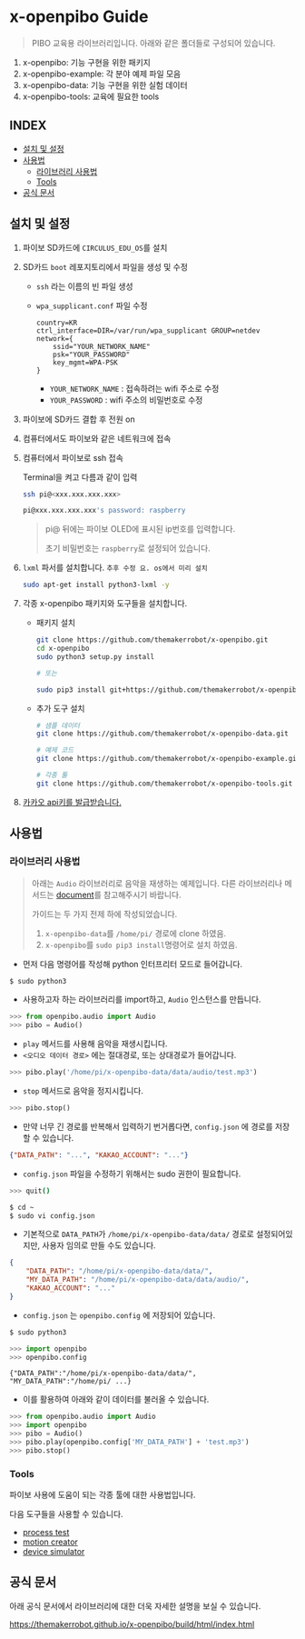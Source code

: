 # x-openpibo Guide

> PIBO 교육용 라이브러리입니다. 아래와 같은 폴더들로 구성되어 있습니다.

1. x-openpibo: 기능 구현을 위한 패키지
2. x-openpibo-example: 각 분야 예제 파일 모음
3. x-openpibo-data: 기능 구현을 위한 실험 데이터
4. x-openpibo-tools: 교육에 필요한 tools



## INDEX
* [설치 및 설정](#설치-및-설정)
* [사용법](#사용법)
  + [라이브러리 사용법](#라이브러리-사용법)
  + [Tools](#Tools)
* [공식 문서](#공식-문서)


## 설치 및 설정

1. 파이보 SD카드에 `CIRCULUS_EDU_OS`를 설치

2. SD카드 `boot` 레포지토리에서 파일을 생성 및 수정

   - `ssh` 라는 이름의 빈 파일 생성

   - `wpa_supplicant.conf`  파일 수정

     ```
     country=KR
     ctrl_interface=DIR=/var/run/wpa_supplicant GROUP=netdev
     network={
         ssid="YOUR_NETWORK_NAME"
         psk="YOUR_PASSWORD"
         key_mgmt=WPA-PSK
     }
     ```

     - `YOUR_NETWORK_NAME` : 접속하려는 wifi 주소로 수정
     - `YOUR_PASSWORD` : wifi 주소의 비밀번호로 수정

3. 파이보에 SD카드 결합 후 전원 on

4. 컴퓨터에서도 파이보와 같은 네트워크에 접속

5. 컴퓨터에서 파이보로 ssh 접속

   Terminal을 켜고 다름과 같이 입력

   ```bash
   ssh pi@<xxx.xxx.xxx.xxx>
   
   pi@xxx.xxx.xxx.xxx's password: raspberry
   ```

   > pi@ 뒤에는 파이보 OLED에 표시된 ip번호를 입력합니다.
   >
   > 초기 비밀번호는 `raspberry`로 설정되어 있습니다.

6. `lxml` 파서를 설치합니다. `추후 수정 요. os에서 미리 설치`

   ```bash
   sudo apt-get install python3-lxml -y
   ```

7. 각종 x-openpibo 패키지와 도구들을 설치합니다.

   - 패키지 설치

      ```bash
      git clone https://github.com/themakerrobot/x-openpibo.git
      cd x-openpibo
      sudo python3 setup.py install
      
      # 또는
      
      sudo pip3 install git+https://github.com/themakerrobot/x-openpibo
      ```

   - 추가 도구 설치

      ```bash
      # 샘플 데이터
      git clone https://github.com/themakerrobot/x-openpibo-data.git
      
      # 예제 코드
      git clone https://github.com/themakerrobot/x-openpibo-example.git
      
      # 각종 툴
      git clone https://github.com/themakerrobot/x-openpibo-tools.git
      ```

8. [카카오 api키를 발급받습니다.](https://github.com/themakerrobot/x-openpibo/tree/master/docs/kakao_api.md)




## 사용법

### 라이브러리 사용법

> 아래는 `Audio` 라이브러리로 음악을 재생하는 예제입니다. 다른 라이브러리나 메서드는 [document](https://themakerrobot.github.io/x-openpibo/build/html/index.html)를 참고해주시기 바랍니다.
>
> 가이드는 두 가지 전제 하에 작성되었습니다.
> 1. `x-openpibo-data`를 `/home/pi/` 경로에 clone 하였음.
> 2. `x-openpibo`를 `sudo pip3 install`명령어로 설치 하였음.

- 먼저 다음 명령어를 작성해 python 인터프리터 모드로 들어갑니다.

```bash
$ sudo python3
```

- 사용하고자 하는 라이브러리를 import하고, `Audio` 인스턴스를 만듭니다.

```python
>>> from openpibo.audio import Audio
>>> pibo = Audio()
```

- `play` 메서드를 사용해 음악을 재생시킵니다.
- `<오디오 데이터 경로>` 에는 절대경로, 또는 상대경로가 들어갑니다.

```python
>>> pibo.play('/home/pi/x-openpibo-data/data/audio/test.mp3')
```

- `stop` 메서드로 음악을 정지시킵니다.

```python
>>> pibo.stop()
```

- 만약 너무 긴 경로를 반복해서 입력하기 번거롭다면, `config.json` 에 경로를 저장할 수 있습니다.

```json
{"DATA_PATH": "...", "KAKAO_ACCOUNT": "..."}
```

- `config.json` 파일을 수정하기 위해서는 sudo 권한이 필요합니다.

```bash
>>> quit()

$ cd ~
$ sudo vi config.json
```

- 기본적으로 `DATA_PATH`가 `/home/pi/x-openpibo-data/data/` 경로로 설정되어있지만, 사용자 임의로 만들 수도 있습니다.

```json
{
    "DATA_PATH": "/home/pi/x-openpibo-data/data/",
    "MY_DATA_PATH": "/home/pi/x-openpibo-data/data/audio/",
    "KAKAO_ACCOUNT": "..."
}
```

- `config.json` 는 `openpibo.config` 에 저장되어 있습니다.

```python
$ sudo python3

>>> import openpibo
>>> openpibo.config
```

```
{"DATA_PATH":"/home/pi/x-openpibo-data/data/", "MY_DATA_PATH":"/home/pi/ ...}
```

- 이를 활용하여 아래와 같이 데이터를 불러올 수 있습니다.

```python
>>> from openpibo.audio import Audio
>>> import openpibo
>>> pibo = Audio()
>>> pibo.play(openpibo.config['MY_DATA_PATH'] + 'test.mp3')
>>> pibo.stop()
```



### Tools

파이보 사용에 도움이 되는 각종 툴에 대한 사용법입니다.

다음 도구들을 사용할 수 있습니다.

- [process test](https://github.com/themakerrobot/x-openpibo-tools/blob/master/README.md#Process-Test)
- [motion creator](https://github.com/themakerrobot/x-openpibo-tools/blob/master/README.md#Motion-Creator)
- [device simulator](https://github.com/themakerrobot/x-openpibo-tools/blob/master/README.md#Device-Simulator)



## 공식 문서

아래 공식 문서에서 라이브러리에 대한 더욱 자세한 설명을 보실 수 있습니다.

https://themakerrobot.github.io/x-openpibo/build/html/index.html
